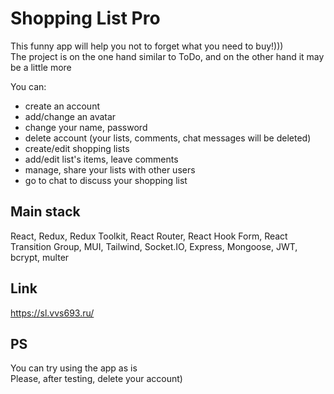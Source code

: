 # Shopping List Pro
This funny app will help you not to forget what you need to buy!)))\
The project is on the one hand similar to ToDo, and on the other hand it may be a little more

You can:
- create an account
- add/change an avatar
- change your name, password
- delete account (your lists, comments, chat messages will be deleted)
- create/edit shopping lists
- add/edit list's items, leave comments
- manage, share your lists with other users
- go to chat to discuss your shopping list
## Main stack
React, Redux, Redux Toolkit, React Router, React Hook Form, React Transition Group, MUI, Tailwind, Socket.IO, Express, Mongoose, JWT, bcrypt, multer
## Link
https://sl.vvs693.ru/
## PS
You can try using the app as is\
Please, after testing, delete your account)
